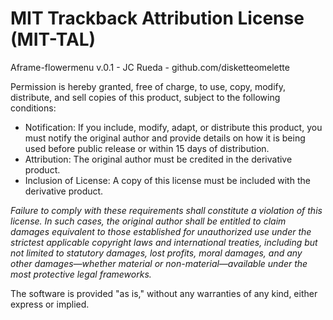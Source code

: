 # MIT Trackback Attribution License (MIT-TAL)

Aframe-flowermenu v.0.1 - JC Rueda - github.com/disketteomelette

Permission is hereby granted, free of charge, to use, copy, modify, distribute, and sell copies of this product, subject to the following conditions:

- Notification: If you include, modify, adapt, or distribute this product, you must notify the original author and provide details on how it is being used before public release or within 15 days of distribution.
- Attribution: The original author must be credited in the derivative product.
- Inclusion of License: A copy of this license must be included with the derivative product.

*Failure to comply with these requirements shall constitute a violation of this license. In such cases, the original author shall be entitled to claim damages equivalent to those established for unauthorized use under the strictest applicable copyright laws and international treaties, including but not limited to statutory damages, lost profits, moral damages, and any other damages—whether material or non-material—available under the most protective legal frameworks.*

The software is provided "as is," without any warranties of any kind, either express or implied.
